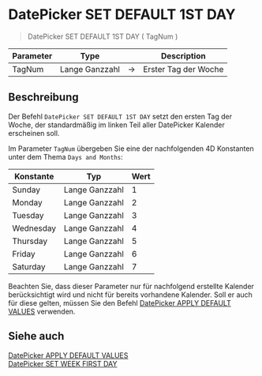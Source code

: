 # DatePicker SET DEFAULT 1ST DAY

> DatePicker SET DEFAULT 1ST DAY ( TagNum )

| Parameter | Type |     | Description |
| --- | --- | --- | --- |
| TagNum | Lange Ganzzahl | → | Erster Tag der Woche |

## Beschreibung

Der Befehl `DatePicker SET DEFAULT 1ST DAY` setzt den ersten Tag der Woche, der standardmäßig im linken Teil aller DatePicker Kalender erscheinen soll.

Im Parameter `TagNum` übergeben Sie eine der nachfolgenden 4D Konstanten unter dem Thema `Days and Months`:

| Konstante | Typ | Wert |
| --- | --- | --- |
| Sunday | Lange Ganzzahl | 1   |
| Monday | Lange Ganzzahl | 2   |
| Tuesday | Lange Ganzzahl | 3   |
| Wednesday | Lange Ganzzahl | 4   |
| Thursday | Lange Ganzzahl | 5   |
| Friday | Lange Ganzzahl | 6   |
| Saturday | Lange Ganzzahl | 7   |

Beachten Sie, dass dieser Parameter nur für nachfolgend erstellte Kalender berücksichtigt wird und nicht für bereits vorhandene Kalender. Soll er auch für diese gelten, müssen Sie den Befehl [DatePicker APPLY DEFAULT VALUES](DatePicker%20APPLY%20DEFAULT%20VALUES.md) verwenden.

## Siehe auch

[DatePicker APPLY DEFAULT VALUES](DatePicker%20APPLY%20DEFAULT%20VALUES.md)  
[DatePicker SET WEEK FIRST DAY](DatePicker%20SET%20WEEK%20FIRST%20DAY.md)
